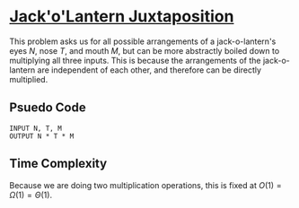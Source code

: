 # [Jack'o'Lantern Juxtaposition](https://open.kattis.com/problems/jackolanternjuxtaposition)

This problem asks us for all possible arrangements of a jack-o-lantern's eyes $N$, nose $T$, and mouth $M$, but can be more abstractly boiled down to multiplying all three inputs. This is because the arrangements of the jack-o-lantern are independent of each other, and therefore can be directly multiplied.

## Psuedo Code
```
INPUT N, T, M
OUTPUT N * T * M
```

## Time Complexity
Because we are doing two multiplication operations, this is fixed at $O(1) = \Omega(1) = \Theta(1)$.